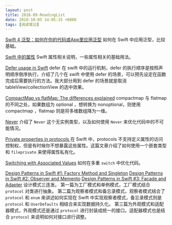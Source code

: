 ```yaml
---
layout: post
title: 2018-09-ReadingList
date: 2018-10-05 14:05:15 +0800
tags: [阅读笔记]
---
```


[Swift 4 泛型：如何在你的代码或App里应用泛型](https://swift.gg/2018/08/28/swift-generics/)
如何在 Swift 中应用泛型，比较基础。

[Swift 中的属性](https://swift.gg/2018/09/18/properties-in-swift/)
Swift 属性相关说明，一些属性相关的基础用法。

[Defer usage in Swift](https://www.avanderlee.com/swift/defer-usage-swift/)
defer 在 swift 中的运行机制，defer 的执行顺序是按照声明顺序倒序执行，介绍了几个在 swift 中使用 defer 的场景，可以预先设定在函数完成后需要执行的方法。我大部分用到 defer 的场景就是取消 tableView/collectionView 的选中效果。

[CompactMap vs flatMap: The differences explained](https://www.avanderlee.com/swift/compactmap-flatmap-differences-explained/)
compactmap 与 flatmap 的不同之处，如果数组为 optional ，想转换为 nonoptional，则使用 compactmap ，flatmap 则是将多维数组降为一维。

[Never](https://swift.gg/2018/08/30/never/)
介绍了 `Never` 这个无实例类型，以及如何使用 `Never` 来优化代码中的不可能情况。

[Private properties in protocols
](http://alisoftware.github.io/swift/protocols/2018/09/02/protocols-private-properties/)
在 Swift 中，protocols 不支持定义属性的访问控制权，但是有时候你不想暴露这些属性。这篇文章介绍了如何使用一个嵌套类型和 `fileprivate` 来使得属性私有化。

[Switching with Associated Values](https://www.objc.io/blog/2018/09/04/switching-with-associated-values/)
如何在多重 `switch` 中优化代码。

[Design Patterns in Swift #1: Factory Method and Singleton](https://www.appcoda.com/design-pattern-creational/)
[Design Patterns in Swift #2: Observer and Memento](https://www.appcoda.com/design-pattern-behavorial/)
[Design Patterns in Swift #3: Facade and Adapter](https://www.appcoda.com/design-pattern-structural)
设计模式三连发。
第一篇为工厂模式和单例模式，工厂模式结合 `protocol` 对类进行抽象。
第二篇为观察者模式和备忘录模式，观察者模式结合了 `protocol` 和 `enum` 来讲述如何实现在 Swift 中实现观察者模式，备忘录模式则是 `protocol` 和 `UserDefaults` 相结合来实现数据持久化。
第三篇为外观模式和适配器模式，外观模式还是通过 `protocol` 进行封装成统一的接口。适配器模式也是结合 `protocol` 来说明如何对接口进行调整。

